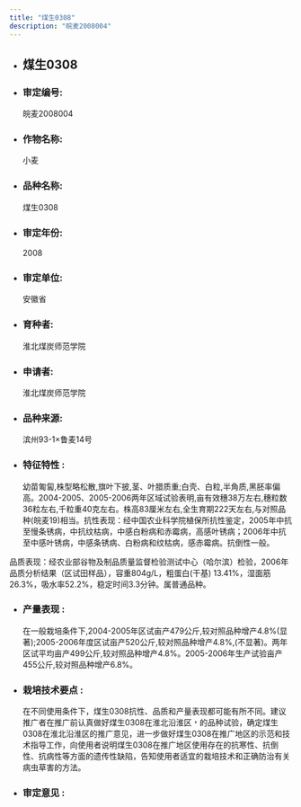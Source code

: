 ```yaml
---
title: "煤生0308"
description: "皖麦2008004"
---
```

* ## 煤生0308
* ###  审定编号:  
   皖麦2008004

*  ### 作物名称:  
   小麦

*   ###  品种名称: 
    煤生0308

*   ### 审定年份: 
    2008

*   ### 审定单位:  
    安徽省

*   ### 育种者:  
    淮北煤炭师范学院

*   ### 申请者:  
    淮北煤炭师范学院

*   ### 品种来源:  
    滨州93-1×鲁麦14号

*   ### 特征特性 : 
    幼苗匍匐,株型略松散,旗叶下披,茎、叶腊质重;白壳、白粒,半角质,黑胚率偏高。2004-2005、2005-2006两年区域试验表明,亩有效穗38万左右,穗粒数36粒左右,千粒重40克左右。株高83厘米左右,全生育期222天左右,与对照品种(皖麦19)相当。抗性表现：经中国农业科学院植保所抗性鉴定，2005年中抗至慢条锈病，中抗纹枯病，中感白粉病和赤霉病，高感叶锈病；2006年中抗至中感叶锈病，中感条锈病、白粉病和纹枯病，感赤霉病。抗倒性一般。
品质表现：经农业部谷物及制品质量监督检验测试中心（哈尔滨）检验，2006年品质分析结果（区试田样品），容重804g/L，粗蛋白(干基) 13.41%，湿面筋26.3%，吸水率52.2%，稳定时间3.3分钟。属普通品种。

*   ### 产量表现 : 
    在一般栽培条件下,2004-2005年区试亩产479公斤,较对照品种增产4.8%(显著);2005-2006年度区试亩产520公斤,较对照品种增产4.8%,(不显著)。两年区试平均亩产499公斤,较对照品种增产4.8%。2005-2006年生产试验亩产455公斤,较对照品种增产6.8%。

*   ### 栽培技术要点 : 
    在不同使用条件下，煤生0308抗性、品质和产量表现都可能有所不同。建议推广者在推广前认真做好煤生0308在淮北沿淮区﹡的品种试验，确定煤生0308在淮北沿淮区的推广意见，进一步做好煤生0308在推广地区的示范和技术指导工作，向使用者说明煤生0308在推广地区使用存在的抗寒性、抗倒性、抗病性等方面的遗传性缺陷，告知使用者适宜的栽培技术和正确防治有关病虫草害的方法。

*   ### 审定意见 : 
    
